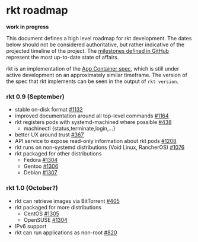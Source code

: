 # rkt roadmap

**work in progress**

This document defines a high level roadmap for rkt development.
The dates below should not be considered authoritative, but rather indicative of the projected timeline of the project.
The [milestones defined in GitHub](https://github.com/coreos/rkt/milestones) represent the most up-to-date state of affairs.

rkt is an implementation of the [App Container spec](https://github.com/appc/spec), which is still under active development on an approximately similar timeframe. 
The version of the spec that rkt implements can be seen in the output of `rkt version`.


### rkt 0.9 (September)
- stable on-disk format [#1132](https://github.com/coreos/rkt/issues/1132)
- improved documentation around all top-level commands [#1164](https://github.com/coreos/rkt/issues/1164)
- rkt registers pods with systemd-machined where possible [#438](https://github.com/coreos/rkt/issues/438)
  - machinectl {status,terminate,login,...}
- better UX around trust [#367](https://github.com/coreos/rkt/issues/367)
- API service to expose read-only information about rkt pods [#1208](https://github.com/coreos/rkt/issues/1208)
- rkt runs on non-systemd distributions (Void Linux, RancherOS) [#1076](https://github.com/coreos/rkt/issues/1076)
- rkt packaged for other distributions 
  - Fedora [#1304](https://github.com/coreos/rkt/issues/1304) 
  - Gentoo [#1306](https://github.com/coreos/rkt/issues/1306) 
  - Debian [#1307](https://github.com/coreos/rkt/issues/1307) 

### rkt 1.0 (October?)
- rkt can retrieve images via BitTorrent [#405](https://github.com/coreos/rkt/issues/405)
- rkt packaged for more distributions
  - CentOS [#1305](https://github.com/coreos/rkt/issues/1305) 
  - OpenSUSE [#1304](https://github.com/coreos/rkt/issues/1308) 
- IPv6 support
- rkt can run applications as non-root [#820](https://github.com/coreos/rkt/issues/820)
